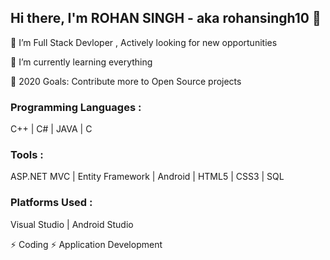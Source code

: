 
## Hi there, I'm ROHAN SINGH - aka rohansingh10 👋

🔭 I’m Full Stack Devloper , Actively looking for new opportunities

🌱 I’m currently learning everything

🥅 2020 Goals: Contribute more to Open Source projects

### Programming Languages :
C++ | C# | JAVA | C

### Tools :
ASP.NET MVC | Entity Framework | Android | HTML5 | CSS3 | SQL

### Platforms Used :
Visual Studio | Android Studio 

⚡ Coding ⚡ Application Development
